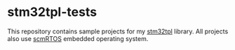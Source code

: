 stm32tpl-tests
==============

This repository contains sample projects for my [stm32tpl][stm32tpl] library.
All projects also use [scmRTOS][scmrtos] embedded operating system.

[scmrtos]: https://github.com/scmrtos/scmrtos
[stm32tpl]: https://github.com/antongus/stm32tpl
